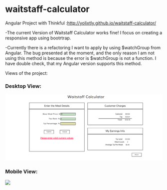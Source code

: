 # waitstaff-calculator
Angular Project with Thinkful :http://yolixtly.github.io/waitstaff-calculator/

-The current Version of Waitstaff Calculator works fine! I focus on creating a responsive app using bootrtrap. 

-Currently there is a refactoring I want to apply by using $watchGroup from Angular. The bug presented at the moment, and the only reason I am not using this method is because the error is $watchGroup is not a function. I have double check, that my Angular version supports this method. 

Views of the project: 

<h3>Desktop View:</h3> 
<img src="images/desktop.png">

<h3>Mobile View: </h3>
<img src="images/mobile.png">